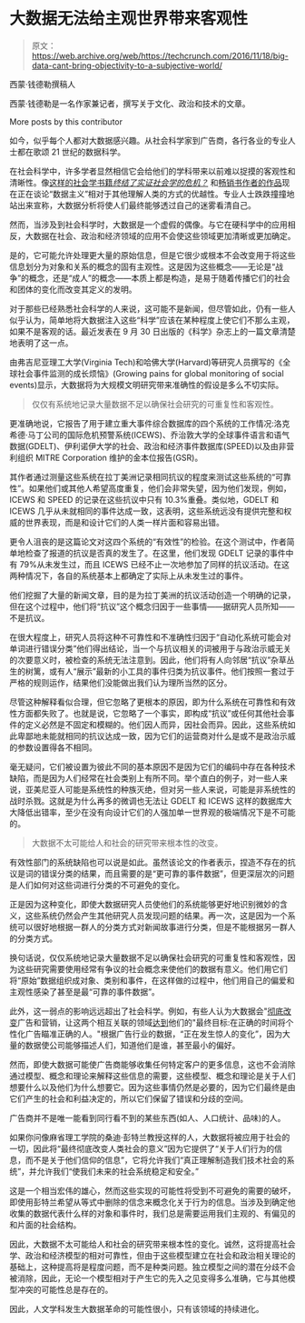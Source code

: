 # 大数据无法给主观世界带来客观性 

> 原文：<https://web.archive.org/web/https://techcrunch.com/2016/11/18/big-data-cant-bring-objectivity-to-a-subjective-world/>

西蒙·钱德勒撰稿人

西蒙·钱德勒是一名作家兼记者，撰写关于文化、政治和技术的文章。

More posts by this contributor

如今，似乎每个人都对大数据感兴趣。从社会科学家到广告商，各行各业的专业人士都在歌颂 21 世纪的数据科学。

在社会科学中，许多学者显然相信它会给他们的学科带来以前难以捉摸的客观性和清晰性。像[这样的社会学书籍*终结了实证社会学的危机？*](https://web.archive.org/web/20221225233814/https://books.google.co.uk/books?id=969ACwAAQBAJ) 和[畅销书作者的作品](https://web.archive.org/web/20221225233814/https://www.ft.com/content/50bb4830-6a4c-11e6-ae5b-a7cc5dd5a28c)现在正在谈论“数据主义”相对于其他理解人类的方式的优越性。专业人士跌跌撞撞地站出来宣称，大数据分析将使人们最终能够透过自己的迷雾看清自己。

然而，当涉及到社会科学时，大数据是一个虚假的偶像。与它在硬科学中的应用相反，大数据在社会、政治和经济领域的应用不会使这些领域更加清晰或更加确定。

是的，它可能允许处理更大量的原始信息，但是它很少或根本不会改变用于将这些信息划分为对象和关系的概念的固有主观性。这是因为这些概念——无论是“战争”的概念，还是“成人”的概念——本质上都是构造，是易于随着传播它们的社会和团体的变化而改变其定义的发明。

对于那些已经熟悉社会科学的人来说，这可能不是新闻，但尽管如此，仍有一些人似乎认为，简单地将大数据注入这些“科学”应该在某种程度上使它们不那么主观，如果不是客观的话。最近发表在 9 月 30 日出版的《科学》杂志上的一篇文章清楚地表明了这一点。

由弗吉尼亚理工大学(Virginia Tech)和哈佛大学(Harvard)等研究人员撰写的《全球社会事件监测的成长烦恼》(Growing pains for global monitoring of social events)显示，大数据将为大规模文明研究带来准确性的假设是多么不切实际。

> 仅仅有系统地记录大量数据不足以确保社会研究的可重复性和客观性。

更准确地说，它报告了用于建立重大事件综合数据库的四个系统的工作情况:洛克希德·马丁公司的国际危机预警系统(ICEWS)、乔治敦大学的全球事件语言和语气数据(GDELT)、伊利诺伊大学的社会、政治和经济事件数据库(SPEED)以及由非营利组织 MITRE Corporation 维护的金本位报告(GSR)。

其作者通过测量这些系统在拉丁美洲记录相同抗议的程度来测试这些系统的“可靠性”。如果他们或其他人希望高度重复，他们会非常失望，因为他们发现，例如，ICEWS 和 SPEED 的记录在这些抗议中只有 10.3%重叠。类似地，GDELT 和 ICEWS 几乎从未就相同的事件达成一致，这表明，这些系统远没有提供完整和权威的世界表现，而是和设计它们的人类一样片面和容易出错。

更令人沮丧的是这篇论文对这四个系统的“有效性”的检验。在这个测试中，作者简单地检查了报道的抗议是否真的发生了。在这里，他们发现 GDELT 记录的事件中有 79%从未发生过，而且 ICEWS 已经不止一次地参加了同样的抗议活动。在这两种情况下，各自的系统基本上都确定了实际上从未发生过的事件。

他们挖掘了大量的新闻文章，目的是为拉丁美洲的抗议活动创造一个明确的记录，但在这个过程中，他们将“抗议”这个概念归因于一些事情——据研究人员所知——不是抗议。

在很大程度上，研究人员将这种不可靠性和不准确性归因于“自动化系统可能会对单词进行错误分类”他们得出结论，当一个与抗议相关的词被用于与政治示威无关的次要意义时，被检查的系统无法注意到。因此，他们将有人向邻居“抗议”杂草丛生的树篱，或有人“展示”最新的小工具的事件归类为抗议事件。他们按照一套过于严格的规则运作，结果他们没能做出我们认为理所当然的区分。

尽管这种解释看似合理，但它忽略了更根本的原因，即为什么系统在可靠性和有效性方面都失败了。也就是说，它忽略了一个事实，即构成“抗议”或任何其他社会事件的定义必然是不固定和模糊的。他们因人而异，因社会而异。因此，这些系统如此卑鄙地未能就相同的抗议达成一致，因为它们的运营商对什么是或不是政治示威的参数设置得各不相同。

毫无疑问，它们被设置为彼此不同的基本原因不是因为它们的编码中存在各种技术缺陷，而是因为人们经常在社会类别上有所不同。举个直白的例子，对一些人来说，亚美尼亚人可能是系统性的种族灭绝，但对另一些人来说，可能是非系统性的战时杀戮。这就是为什么再多的微调也无法让 GDELT 和 ICEWS 这样的数据库大大降低出错率，至少在没有向设计它们的人强加单一世界观的极端情况下是不可能的。

> 大数据不太可能给人和社会的研究带来根本性的改变。

有效性部门的系统缺陷也可以说是如此。虽然该论文的作者表示，捏造不存在的抗议是词的错误分类的结果，而且需要的是“更可靠的事件数据”，但更深层次的问题是人们如何对这些词进行分类的不可避免的变化。

正是因为这种变化，即使大数据研究人员使他们的系统能够更好地识别微妙的含义，这些系统仍然会产生其他研究人员发现问题的结果。再一次，这是因为一个系统可以很好地根据一群人的分类方式对新闻故事进行分类，但是不能根据另一群人的分类方式。

换句话说，仅仅系统地记录大量数据不足以确保社会研究的可重复性和客观性，因为这些研究需要使用经常有争议的社会概念来使他们的数据有意义。他们用它们将“原始”数据组织成对象、类别和事件，在这样做的过程中，他们用自己的偏爱和主观性感染了甚至是最“可靠的事件数据”。

此外，这一弱点的影响远远超出了社会科学。例如，有些人认为大数据会"[彻底改变](https://web.archive.org/web/20221225233814/http://blog.bigdataweek.com/2015/10/29/6-ways-big-data-will-revolutionize-advertising-marketing-2016/)广告和营销，让这两个相互关联的领域[达到](https://web.archive.org/web/20221225233814/https://www.ft.com/content/db8d250e-4279-11e2-979e-00144feabdc0)他们的"最终目标:在正确的时间将个性化广告瞄准正确的人。"根据广告行业的数据，“正在发生惊人的变化”，因为大量的数据使公司能够描述人们，知道他们是谁，甚至最小的偏好。

然而，即使大数据可能使广告商能够收集任何特定客户的更多信息，这也不会消除通过模型、概念和理论来解释这些信息的需要，这些模型、概念和理论是关于人们想要什么以及他们为什么想要它。因为这些事情仍然是必要的，因为它们最终是由它们产生的社会和利益决定的，所以它们保留了错误和分歧的空间。

广告商并不是唯一能看到同行看不到的某些东西(如人、人口统计、品味)的人。

如果你问像麻省理工学院的桑迪·彭特兰教授这样的人，大数据将被应用于社会的一切，因此将“最终彻底改变人类社会的意义”因为它提供了“关于人们行为的信息，而不是关于他们信仰的信息”，它将允许我们“真正理解制造我们技术社会的系统”，并允许我们“使我们未来的社会系统稳定和安全。”

这是一个相当宏伟的雄心，然而这些实现的可能性将受到不可避免的需要的破坏，即使用彭特兰希望从等式中删除的信念来概念化关于行为的信息。当涉及到确定他收集的数据代表什么样的对象和事件时，我们总是需要运用我们主观的、有偏见的和片面的社会结构。

因此，大数据不太可能给人和社会的研究带来根本性的变化。诚然，这将提高社会学、政治和经济模型的相对可靠性，但由于这些模型建立在社会和政治相关理论的基础上，这种提高将是程度问题，而不是种类问题。独立模型之间的潜在分歧不会被消除，因此，无论一个模型相对于产生它的先入之见变得多么准确，它与其他模型冲突的可能性总是存在的。

因此，人文学科发生大数据革命的可能性很小，只有该领域的持续进化。
